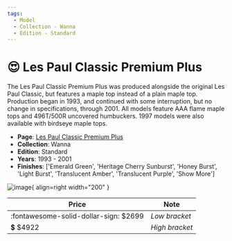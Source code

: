 ```yaml
---
tags:
  - Model
  - Collection - Wanna
  - Edition - Standard
---
```


# :heart_eyes: Les Paul Classic Premium Plus

The Les Paul Classic Premium Plus was produced alongside the original Les Paul Classic, but features a maple top instead of a plain maple top. Production began in 1993, and continued with some interruption, but no change in specifications, through 2001. All models feature AAA flame maple tops and 496T/500R uncovered humbuckers. 1997 models were also available with birdseye maple tops.

* **Page**: [Les Paul Classic Premium Plus](https://reverb.comhttps://reverb.com/ca/p/gibson-les-paul-classic-premium-plus-1993-2001)
* **Collection**: Wanna
* **Edition**: Standard
* **Years**: 1993 - 2001
* **Finishes**: ['Emerald Green', 'Heritage Cherry Sunburst', 'Honey Burst', 'Light Burst', 'Translucent Amber', 'Translucent Purple', 'Show More']

![image](https://rvb-img.reverb.com/image/upload/s--DACiQ9Sv--/t_card-square/v1569620166/gwdhj0is44y1yid5of1l.jpg){ align=right width="200" }

| Price | Note    |
|-------|---------|
| :fontawesome-solid-dollar-sign: $2699 | _Low bracket_ |
| :heavy_dollar_sign: $4922 | _High bracket_ |
